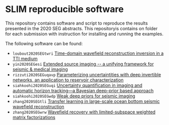 # SLIM reproducible software

This repository contains software and script to reproduce the results presented in the 2020 SEG abstracts. This repositoryis contains on folder for each submission with instruction for installing and running the examples.

The following software can be found:

- `loubout2020SEGtwri` [Time-domain wavefield reconstruction inversion in a TTI medium](https://slim.gatech.edu/content/time-domain-wavefield-reconstruction-inversion-tti-medium)
- `yin2020SEGesi` [Extended source imaging -- a unifying framework for seismic & medical imaging](https://slim.gatech.edu/content/extended-source-imaging-%E2%80%93-unifying-framework-seismic-medical-imaging)
- `rizzuti2020SEGuqavp` [Parameterizing uncertaintities with deep invertible networks, an application to reservoir characterization](https://slim.gatech.edu/content/parameterizing-uncertainty-deep-invertible-networks-application-reservoir-characterization)
- `siahkoohi2020SEGuqi` [Uncertainty quantification in imaging and automatic horizon tracking—a Bayesian deep-prior based approach](https://slim.gatech.edu/content/uncertainty-quantification-imaging-and-automatic-horizon-tracking%E2%80%94-bayesian-deep-prior-based)
- `siahkoohi2020SEGwdp` [Weak deep priors for seismic imaging](https://slim.gatech.edu/content/weak-deep-priors-seismic-imaging)
- `zhang2020SEGtli` [Transfer learning in large-scale ocean bottom seismic wavefield reconstruction](https://slim.gatech.edu/content/transfer-learning-large-scale-ocean-bottom-seismic-wavefield-reconstruction)
- `zhang2020SEGwrw` [Wavefield recovery with limited-subspace weighted matrix factorizations](https://slim.gatech.edu/content/wavefield-recovery-limited-subspace-weighted-matrix-factorizations)
